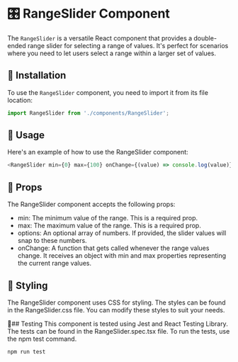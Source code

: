 # 🎛️ RangeSlider Component

The `RangeSlider` is a versatile React component that provides a double-ended range slider for selecting a range of values. It's perfect for scenarios where you need to let users select a range within a larger set of values.

## 🚀 Installation

To use the `RangeSlider` component, you need to import it from its file location:

```typescript
import RangeSlider from './components/RangeSlider';
```

## 🎯 Usage
Here's an example of how to use the RangeSlider component:
    
```typescript jsx
<RangeSlider min={0} max={100} onChange={(value) => console.log(value)} />
```

## 📝 Props
The RangeSlider component accepts the following props:  
* min: The minimum value of the range. This is a required prop.
* max: The maximum value of the range. This is a required prop.
* options: An optional array of numbers. If provided, the slider values will snap to these numbers.
* onChange: A function that gets called whenever the range values change. It receives an object with min and max properties representing the current range values.

## 🎨 Styling
The RangeSlider component uses CSS for styling. The styles can be found in the RangeSlider.css file. You can modify these styles to suit your needs.  

🧪##  Testing
This component is tested using Jest and React Testing Library. The tests can be found in the RangeSlider.spec.tsx file. To run the tests, use the npm test command.

```bash
npm run test
```